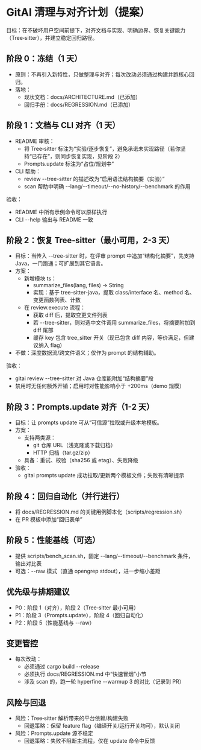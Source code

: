# GitAI 清理与对齐计划（提案）

目标：在不破坏用户空间前提下，对齐文档与实现、明确边界、恢复关键能力（Tree‑sitter），并建立稳定回归路径。

## 阶段 0：冻结（1 天）
- 原则：不再引入新特性，只做整理与对齐；每次改动必须通过构建并跑核心回归。
- 落地：
  - 现状文档：docs/ARCHITECTURE.md（已添加）
  - 回归手册：docs/REGRESSION.md（已添加）

## 阶段 1：文档与 CLI 对齐（1 天）
- README 审核：
  - 将 Tree‑sitter 标注为“实验/逐步恢复”，避免承诺未实现路径（若你坚持“已存在”，则同步恢复实现，见阶段 2）
  - Prompts.update 标注为“占位/规划中”
- CLI 帮助：
  - review --tree-sitter 的描述改为“启用语法结构摘要（实验）”
  - scan 帮助中明确 --lang/--timeout/--no-history/--benchmark 的作用

验收：
- README 中所有示例命令可以原样执行
- CLI --help 输出与 README 一致

## 阶段 2：恢复 Tree‑sitter（最小可用，2-3 天）
- 目标：当传入 --tree-sitter 时，在评审 prompt 中追加“结构化摘要”，先支持 Java，一门跑通；可扩展到其它语言。
- 方案：
  - 新增模块 ts：
    - summarize_files(lang, files) -> String
    - 实现：基于 tree-sitter-java，提取 class/interface 名、method 名、变更函数列表、计数
  - 在 review.execute 流程：
    - 获取 diff 后，提取变更文件列表
    - 若 --tree-sitter，则对选中文件调用 summarize_files，将摘要附加到 diff 尾部
    - 缓存 key 包含 tree_sitter 开关（现已包含 diff 内容，等价满足，但建议纳入 flag）
- 不做：深度数据流/跨文件语义；仅作为 prompt 的结构辅助。

验收：
- gitai review --tree-sitter 对 Java 仓库能附加“结构摘要”段
- 禁用时无任何额外开销；启用时对性能影响小于 +200ms（demo 规模）

## 阶段 3：Prompts.update 对齐（1-2 天）
- 目标：让 prompts update 可从“可信源”拉取或升级本地模板。
- 方案：
  - 支持两类源：
    - git 仓库 URL（浅克隆或下载归档）
    - HTTP 归档（tar.gz/zip）
  - 具备：重试、校验（sha256 或 etag）、失败降级
- 验收：
  - gitai prompts update 成功拉取/更新两个模板文件；失败有清晰提示

## 阶段 4：回归自动化（并行进行）
- 将 docs/REGRESSION.md 的关键用例脚本化（scripts/regression.sh）
- 在 PR 模板中添加“回归表单”

## 阶段 5：性能基线（可选）
- 提供 scripts/bench_scan.sh，固定 --lang/--timeout/--benchmark 条件，输出对比表
- 可选：--raw 模式（直通 opengrep stdout），进一步缩小差距

## 优先级与排期建议
- P0：阶段 1（对齐），阶段 2（Tree‑sitter 最小可用）
- P1：阶段 3（Prompts.update），阶段 4（回归自动化）
- P2：阶段 5（性能基线与 --raw）

## 变更管控
- 每次改动：
  - 必须通过 cargo build --release
  - 必须执行 docs/REGRESSION.md 中“快速冒烟”小节
  - 涉及 scan 的，跑一轮 hyperfine --warmup 3 的对比（记录到 PR）

## 风险与回退
- 风险：Tree‑sitter 解析带来的平台依赖/构建失败
  - 回退策略：保留 feature flag（编译开关/运行开关均可），默认关闭
- 风险：Prompts.update 源不稳定
  - 回退策略：失败不阻断主流程，仅在 update 命令中反馈

